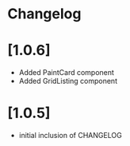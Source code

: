# Changelog

# [1.0.6]

- Added PaintCard component
- Added GridListing component

# [1.0.5]

- initial inclusion of CHANGELOG